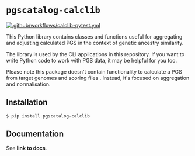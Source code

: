 # `pgscatalog-calclib`

[![.github/workflows/calclib-pytest.yml](https://github.com/PGScatalog/pygscatalog/actions/workflows/calclib-pytest.yml/badge.svg?branch=main)](https://github.com/PGScatalog/pygscatalog/actions/workflows/calclib-pytest.yml)

This Python library contains classes and functions useful for aggregating and adjusting calculated PGS in the context of genetic ancestry similarity.

The library is used by the CLI applications in this repository. If you want to write Python code to work with PGS data, it may be helpful for you too.

Please note this package doesn't contain functionality to calculate a PGS from target genomes and scoring files . Instead, it's focused on aggregation and normalisation. 

## Installation 

```
$ pip install pgscatalog-calclib
```

## Documentation

See **link to docs**.
